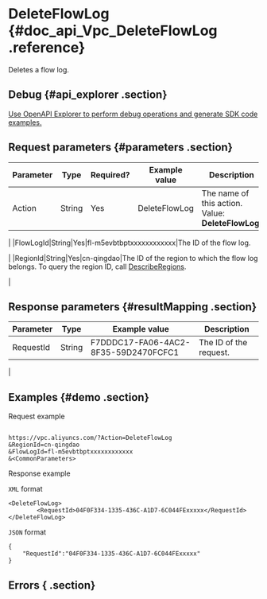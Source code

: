 # DeleteFlowLog {#doc_api_Vpc_DeleteFlowLog .reference}

Deletes a flow log.

## Debug {#api_explorer .section}

[Use OpenAPI Explorer to perform debug operations and generate SDK code examples.](https://api.aliyun.com/#product=Vpc&api=DeleteFlowLog&type=RPC&version=2016-04-28)

## Request parameters {#parameters .section}

|Parameter|Type|Required?|Example value|Description|
|---------|----|---------|-------------|-----------|
|Action|String|Yes|DeleteFlowLog|The name of this action. Value: **DeleteFlowLog**.

 |
|FlowLogId|String|Yes|fl-m5evbtbptxxxxxxxxxxxx|The ID of the flow log.

 |
|RegionId|String|Yes|cn-qingdao|The ID of the region to which the flow log belongs. To query the region ID, call [DescribeRegions](~~36063~~).

 |

## Response parameters {#resultMapping .section}

|Parameter|Type|Example value|Description|
|---------|----|-------------|-----------|
|RequestId|String|F7DDDC17-FA06-4AC2-8F35-59D2470FCFC1|The ID of the request.

 |

## Examples {#demo .section}

Request example

``` {#request_demo}

https://vpc.aliyuncs.com/?Action=DeleteFlowLog
&RegionId=cn-qingdao
&FlowLogId=fl-m5evbtbptxxxxxxxxxxxx
&<CommonParameters>

```

Response example

`XML` format

``` {#xml_return_success_demo}
<DeleteFlowLog>
        <RequestId>04F0F334-1335-436C-A1D7-6C044FExxxxx</RequestId>
</DeleteFlowLog>
```

`JSON` format

``` {#json_return_success_demo}
{
	"RequestId":"04F0F334-1335-436C-A1D7-6C044FExxxxx"
}
```

## Errors { .section}

